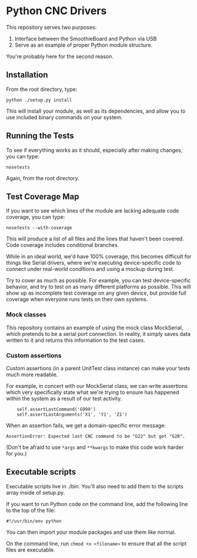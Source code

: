 # Python CNC Drivers

This repository serves two purposes:

1. Interface between the SmoothieBoard and Python via USB
2. Serve as an example of proper Python module structure.

You're probably here for the second reason.

## Installation

From the root directory, type:

    python ./setup.py install

This will install your module, as well as its dependencies, and allow you to use included binary commands on your system.

## Running the Tests

To see if everything works as it should, especially after making changes, you can type:

	nosetests

Again, from the root directory.

## Test Coverage Map

If you want to see which lines of the module are lacking adequate code coverage, you can type:

	nosetests --with-coverage

This will produce a list of all files and the lines that haven't been covered.  Code coverage includes conditional branches.

While in an ideal world, we'd have 100% coverage, this becomes difficult for things like Serial drivers, where we're executing device-specific code to connect under real-world conditions and using a mockup during test.

Try to cover as much as possible. For example, you can test device-specific behavior, and try to test on as many different platforms as possible. This will show up as incomplete test coverage on any given device, but provide full coverage when everyone runs tests on their own systems.

### Mock classes

This repository contains an example of using the mock class MockSerial, which pretends to be a serial port connection.  In reality, it simply saves data written to it and returns this information to the test cases.

### Custom assertions

Custom assertions (in a parent UnitTest class instance) can make your tests much more readable.

For example, in concert with our MockSerial class, we can write assertions which very specifically state what we're trying to ensure has happened within the system as a result of our test activity.

		self.assertLastCommand('G999')
		self.assertLastArguments('X1', 'Y1', 'Z1')

When an assertion fails, we get a domain-specific error message:

	AssertionError: Expected last CNC command to be "G22" but got "G28".

(Don't be afraid to use `*args` and `**kwargs` to make this code work harder for you.)

## Executable scripts

Executable scripts live in ./bin.  You'll also need to add them to the scripts array inside of setup.py.

If you want to run Python code on the command line, add the following line to the top of the file:

	#!/usr/bin/env python

You can then import your module packages and use them like normal.

On the command line, run `chmod +x <filename>` to ensure that all the script files are executable.
